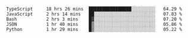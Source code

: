 <!-- <img align='right' src="https://github-readme-stats-eight-rose-90.vercel.app
/api?username=JesusJimenezG&show_icons=true&theme=radical">

### Hi there 👋 My name is Jesús.
- I'm a Computer Engineering student.
- I'm currently working as a Full stack Web developer and native Android Developer.

- Proghead.
- Inlärning svenska
- I also like to translate music on my YouTube channel. [![YouTube Views](https://img.shields.io/youtube/channel/views/UCWnlcC4_sV9Imcy9ysQpxHA?style=social)](https://www.youtube.com/channel/UCWnlcC4_sV9Imcy9ysQpxHA) -->
<!-- ![banner](https://github.com/JesusJimenezG/JesusJimenezG/blob/main/1.png) -->

<!--START_SECTION:waka-->

```text
TypeScript     18 hrs 26 mins  ████████████████░░░░░░░░░   64.29 %
JavaScript     2 hrs 14 mins   ██░░░░░░░░░░░░░░░░░░░░░░░   07.83 %
Bash           2 hrs 3 mins    █▓░░░░░░░░░░░░░░░░░░░░░░░   07.20 %
JSON           1 hr 40 mins    █▒░░░░░░░░░░░░░░░░░░░░░░░   05.86 %
Python         1 hr 29 mins    █▒░░░░░░░░░░░░░░░░░░░░░░░   05.22 %
```

<!--END_SECTION:waka-->

<!--
**JesusJimenezG/JesusJimenezG** is a ✨ _special_ ✨ repository because its `README.md` (this file) appears on your GitHub profile.

Here are some ideas to get you started:

- 🔭 I’m currently working on ...
- 🌱 I’m currently learning ...
- 👯 I’m looking to collaborate on ...
- 🤔 I’m looking for help with ...
- 💬 Ask me about ...
- 📫 How to reach me: ...
- 😄 Pronouns: ...
- ⚡ Fun fact: ...
-->
